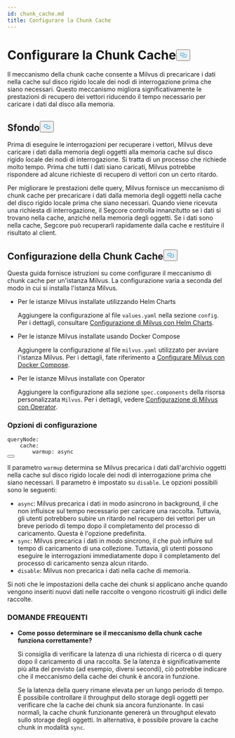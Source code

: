 ```yaml
---
id: chunk_cache.md
title: Configurare la Chunk Cache
---
```

<h1 id="Configure-Chunk-Cache" class="common-anchor-header">Configurare la Chunk Cache<button data-href="#Configure-Chunk-Cache" class="anchor-icon" translate="no">
      <svg translate="no"
        aria-hidden="true"
        focusable="false"
        height="20"
        version="1.1"
        viewBox="0 0 16 16"
        width="16"
      >
        <path
          fill="#0092E4"
          fill-rule="evenodd"
          d="M4 9h1v1H4c-1.5 0-3-1.69-3-3.5S2.55 3 4 3h4c1.45 0 3 1.69 3 3.5 0 1.41-.91 2.72-2 3.25V8.59c.58-.45 1-1.27 1-2.09C10 5.22 8.98 4 8 4H4c-.98 0-2 1.22-2 2.5S3 9 4 9zm9-3h-1v1h1c1 0 2 1.22 2 2.5S13.98 12 13 12H9c-.98 0-2-1.22-2-2.5 0-.83.42-1.64 1-2.09V6.25c-1.09.53-2 1.84-2 3.25C6 11.31 7.55 13 9 13h4c1.45 0 3-1.69 3-3.5S14.5 6 13 6z"
        ></path>
      </svg>
    </button></h1><p>Il meccanismo della chunk cache consente a Milvus di precaricare i dati nella cache sul disco rigido locale dei nodi di interrogazione prima che siano necessari. Questo meccanismo migliora significativamente le prestazioni di recupero dei vettori riducendo il tempo necessario per caricare i dati dal disco alla memoria.</p>
<h2 id="Background" class="common-anchor-header">Sfondo<button data-href="#Background" class="anchor-icon" translate="no">
      <svg translate="no"
        aria-hidden="true"
        focusable="false"
        height="20"
        version="1.1"
        viewBox="0 0 16 16"
        width="16"
      >
        <path
          fill="#0092E4"
          fill-rule="evenodd"
          d="M4 9h1v1H4c-1.5 0-3-1.69-3-3.5S2.55 3 4 3h4c1.45 0 3 1.69 3 3.5 0 1.41-.91 2.72-2 3.25V8.59c.58-.45 1-1.27 1-2.09C10 5.22 8.98 4 8 4H4c-.98 0-2 1.22-2 2.5S3 9 4 9zm9-3h-1v1h1c1 0 2 1.22 2 2.5S13.98 12 13 12H9c-.98 0-2-1.22-2-2.5 0-.83.42-1.64 1-2.09V6.25c-1.09.53-2 1.84-2 3.25C6 11.31 7.55 13 9 13h4c1.45 0 3-1.69 3-3.5S14.5 6 13 6z"
        ></path>
      </svg>
    </button></h2><p>Prima di eseguire le interrogazioni per recuperare i vettori, Milvus deve caricare i dati dalla memoria degli oggetti alla memoria cache sul disco rigido locale dei nodi di interrogazione. Si tratta di un processo che richiede molto tempo. Prima che tutti i dati siano caricati, Milvus potrebbe rispondere ad alcune richieste di recupero di vettori con un certo ritardo.</p>
<p>Per migliorare le prestazioni delle query, Milvus fornisce un meccanismo di chunk cache per precaricare i dati dalla memoria degli oggetti nella cache del disco rigido locale prima che siano necessari. Quando viene ricevuta una richiesta di interrogazione, il Segcore controlla innanzitutto se i dati si trovano nella cache, anziché nella memoria degli oggetti. Se i dati sono nella cache, Segcore può recuperarli rapidamente dalla cache e restituire il risultato al client.</p>
<h2 id="Configure-Chunk-Cache" class="common-anchor-header">Configurazione della Chunk Cache<button data-href="#Configure-Chunk-Cache" class="anchor-icon" translate="no">
      <svg translate="no"
        aria-hidden="true"
        focusable="false"
        height="20"
        version="1.1"
        viewBox="0 0 16 16"
        width="16"
      >
        <path
          fill="#0092E4"
          fill-rule="evenodd"
          d="M4 9h1v1H4c-1.5 0-3-1.69-3-3.5S2.55 3 4 3h4c1.45 0 3 1.69 3 3.5 0 1.41-.91 2.72-2 3.25V8.59c.58-.45 1-1.27 1-2.09C10 5.22 8.98 4 8 4H4c-.98 0-2 1.22-2 2.5S3 9 4 9zm9-3h-1v1h1c1 0 2 1.22 2 2.5S13.98 12 13 12H9c-.98 0-2-1.22-2-2.5 0-.83.42-1.64 1-2.09V6.25c-1.09.53-2 1.84-2 3.25C6 11.31 7.55 13 9 13h4c1.45 0 3-1.69 3-3.5S14.5 6 13 6z"
        ></path>
      </svg>
    </button></h2><p>Questa guida fornisce istruzioni su come configurare il meccanismo di chunk cache per un'istanza Milvus. La configurazione varia a seconda del modo in cui si installa l'istanza Milvus.</p>
<ul>
<li><p>Per le istanze Milvus installate utilizzando Helm Charts</p>
<p>Aggiungere la configurazione al file <code translate="no">values.yaml</code> nella sezione <code translate="no">config</code>. Per i dettagli, consultare <a href="/docs/it/configure-helm.md">Configurazione di Milvus con Helm Charts</a>.</p></li>
<li><p>Per le istanze Milvus installate usando Docker Compose</p>
<p>Aggiungere la configurazione al file <code translate="no">milvus.yaml</code> utilizzato per avviare l'istanza Milvus. Per i dettagli, fate riferimento a <a href="/docs/it/configure-docker.md">Configurare Milvus con Docker Compose</a>.</p></li>
<li><p>Per le istanze Milvus installate con Operator</p>
<p>Aggiungere la configurazione alla sezione <code translate="no">spec.components</code> della risorsa personalizzata <code translate="no">Milvus</code>. Per i dettagli, vedere <a href="/docs/it/configure_operator.md">Configurazione di Milvus con Operator</a>.</p></li>
</ul>
<h3 id="Configuration-options" class="common-anchor-header">Opzioni di configurazione</h3><pre><code translate="no" class="language-yaml"><span class="hljs-attr">queryNode:</span>
    <span class="hljs-attr">cache:</span>
        <span class="hljs-attr">warmup:</span> <span class="hljs-string">async</span>
<button class="copy-code-btn"></button></code></pre>
<p>Il parametro <code translate="no">warmup</code> determina se Milvus precarica i dati dall'archivio oggetti nella cache sul disco rigido locale dei nodi di interrogazione prima che siano necessari. Il parametro è impostato su <code translate="no">disable</code>. Le opzioni possibili sono le seguenti:</p>
<ul>
<li><code translate="no">async</code>: Milvus precarica i dati in modo asincrono in background, il che non influisce sul tempo necessario per caricare una raccolta. Tuttavia, gli utenti potrebbero subire un ritardo nel recupero dei vettori per un breve periodo di tempo dopo il completamento del processo di caricamento.  Questa è l'opzione predefinita.</li>
<li><code translate="no">sync</code>: Milvus precarica i dati in modo sincrono, il che può influire sul tempo di caricamento di una collezione. Tuttavia, gli utenti possono eseguire le interrogazioni immediatamente dopo il completamento del processo di caricamento senza alcun ritardo.</li>
<li><code translate="no">disable</code>: Milvus non precarica i dati nella cache di memoria.</li>
</ul>
<p>Si noti che le impostazioni della cache dei chunk si applicano anche quando vengono inseriti nuovi dati nelle raccolte o vengono ricostruiti gli indici delle raccolte.</p>
<h3 id="FAQ" class="common-anchor-header">DOMANDE FREQUENTI</h3><ul>
<li><p><strong>Come posso determinare se il meccanismo della chunk cache funziona correttamente?</strong></p>
<p>Si consiglia di verificare la latenza di una richiesta di ricerca o di query dopo il caricamento di una raccolta. Se la latenza è significativamente più alta del previsto (ad esempio, diversi secondi), ciò potrebbe indicare che il meccanismo della cache dei chunk è ancora in funzione.</p>
<p>Se la latenza della query rimane elevata per un lungo periodo di tempo. È possibile controllare il throughput dello storage degli oggetti per verificare che la cache dei chunk sia ancora funzionante. In casi normali, la cache chunk funzionante genererà un throughput elevato sullo storage degli oggetti. In alternativa, è possibile provare la cache chunk in modalità <code translate="no">sync</code>.</p></li>
</ul>
